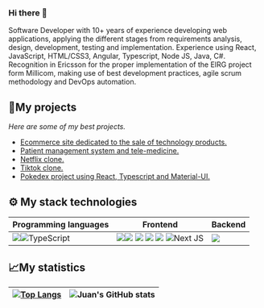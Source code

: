 ### Hi there 👋

Software Developer with 10+ years of experience developing web applications, applying the different stages from requirements analysis, design, development, testing and implementation. Experience using React, JavaScript, HTML/CSS3, Angular, Typescript, Node JS, Java, C#. Recognition in Ericsson for the proper implementation of the EIRG project form Millicom, making use of best development practices, agile scrum methodology and DevOps automation.

## 🚀My projects 

_Here are some of my best projects._

- [Ecommerce site dedicated to the sale of technology products.](https://github.com/juanjmartinez/eCommerce)
- [Patient management system and tele-medicine.](https://github.com/juanjmartinez/KatharosSMED)
- [Netflix clone.](https://github.com/juanjmartinez/netflix-clone)
- [Tiktok clone.](https://github.com/juanjmartinez/tik-tok-clone)
- [Pokedex project using React, Typescript and Material-UI.](https://github.com/juanjmartinez/pokedex)

## ⚙ My stack technologies
|Programming languages|Frontend|Backend|
|---|---|---|
|<img src="https://img.shields.io/badge/JavaScript-323330?style=for-the-badge&logo=javascript&logoColor=F7DF1E"/>![TypeScript](https://img.shields.io/badge/typescript-%23007ACC.svg?style=for-the-badge&logo=typescript&logoColor=white) | <img src="https://img.shields.io/badge/Tailwind_CSS-38B2AC?style=for-the-badge&logo=tailwind-css&logoColor=white"/><img src="https://img.shields.io/badge/HTML5-E34F26?style=for-the-badge&logo=html5&logoColor=white"/> <img src="https://img.shields.io/badge/React-20232A?style=for-the-badge&logo=react&logoColor=61DAFB" /> <img src="https://img.shields.io/badge/Sass-CC6699?style=for-the-badge&logo=sass&logoColor=white" /> <img src="https://img.shields.io/badge/CSS3-1572B6?style=for-the-badge&logo=css3&logoColor=white"/> ![Next JS](https://img.shields.io/badge/Next-black?style=for-the-badge&logo=next.js&logoColor=white)|<img src="https://img.shields.io/badge/Node.js-339933?style=for-the-badge&logo=nodedotjs&logoColor=white" /> |

## 📈My statistics
|[![Top Langs](https://github-readme-stats.vercel.app/api/top-langs/?username=juanjmartinez&show_icons=true&theme=city_lights&count_private=true)](https://github.com/juanjmartinez/github-readme-stats)|![Juan's GitHub stats](https://github-readme-stats.vercel.app/api?username=juanjmartinez&show_icons=true&theme=city_lights&count_private=true)|
|---|---|


<!--
**juanjmartinez/juanjmartinez** is a ✨ _special_ ✨ repository because its `README.md` (this file) appears on your GitHub profile.

Here are some ideas to get you started:

- 🔭 I’m currently working on ...
- 🌱 I’m currently learning ...
- 👯 I’m looking to collaborate on ...
- 🤔 I’m looking for help with ...
- 💬 Ask me about ...
- 📫 How to reach me: ...
- 😄 Pronouns: ...
- ⚡ Fun fact: ...
-->
